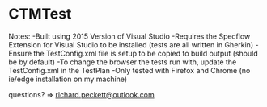 # CTMTest
Notes:
-Built using 2015 Version of Visual Studio
-Requires the Specflow Extension for Visual Studio to be installed (tests are all written in Gherkin)
-Ensure the TestConfig.xml file is setup to be copied to build output (should be by default)
-To change the browser the tests run with, update the TestConfig.xml in the TestPlan
-Only tested with Firefox and Chrome (no ie/edge installation on my machine)

questions? => richard.peckett@outlook.com
